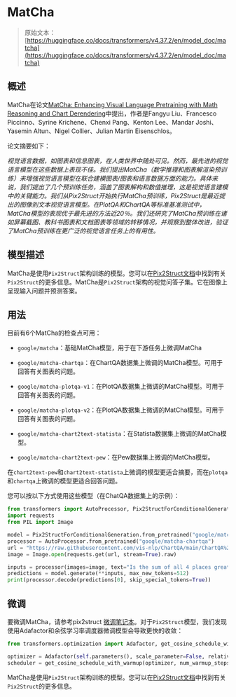 # MatCha

> 原始文本：[https://huggingface.co/docs/transformers/v4.37.2/en/model_doc/matcha](https://huggingface.co/docs/transformers/v4.37.2/en/model_doc/matcha)

## 概述

MatCha在论文[MatCha: Enhancing Visual Language Pretraining with Math Reasoning and Chart Derendering](https://arxiv.org/abs/2212.09662)中提出，作者是Fangyu Liu、Francesco Piccinno、Syrine Krichene、Chenxi Pang、Kenton Lee、Mandar Joshi、Yasemin Altun、Nigel Collier、Julian Martin Eisenschlos。

论文摘要如下：

*视觉语言数据，如图表和信息图表，在人类世界中随处可见。然而，最先进的视觉语言模型在这些数据上表现不佳。我们提出MatCha（数学推理和图表解渲染预训练）来增强视觉语言模型在联合建模图表/图表和语言数据方面的能力。具体来说，我们提出了几个预训练任务，涵盖了图表解构和数值推理，这是视觉语言建模中的关键能力。我们从Pix2Struct开始执行MatCha预训练，Pix2Struct是最近提出的图像到文本视觉语言模型。在PlotQA和ChartQA等标准基准测试中，MatCha模型的表现优于最先进的方法近20％。我们还研究了MatCha预训练在诸如屏幕截图、教科书图表和文档图表等领域的转移情况，并观察到整体改进，验证了MatCha预训练在更广泛的视觉语言任务上的有用性。*

## 模型描述

MatCha是使用`Pix2Struct`架构训练的模型。您可以在[Pix2Struct文档](https://huggingface.co/docs/transformers/main/en/model_doc/pix2struct)中找到有关`Pix2Struct`的更多信息。MatCha是`Pix2Struct`架构的视觉问答子集。它在图像上呈现输入问题并预测答案。

## 用法

目前有6个MatCha的检查点可用：

+   `google/matcha`：基础MatCha模型，用于在下游任务上微调MatCha

+   `google/matcha-chartqa`：在ChartQA数据集上微调的MatCha模型。可用于回答有关图表的问题。

+   `google/matcha-plotqa-v1`：在PlotQA数据集上微调的MatCha模型。可用于回答有关图表的问题。

+   `google/matcha-plotqa-v2`：在PlotQA数据集上微调的MatCha模型。可用于回答有关图表的问题。

+   `google/matcha-chart2text-statista`：在Statista数据集上微调的MatCha模型。

+   `google/matcha-chart2text-pew`：在Pew数据集上微调的MatCha模型。

在`chart2text-pew`和`chart2text-statista`上微调的模型更适合摘要，而在`plotqa`和`chartqa`上微调的模型更适合回答问题。

您可以按以下方式使用这些模型（在ChatQA数据集上的示例）：

```py
from transformers import AutoProcessor, Pix2StructForConditionalGeneration
import requests
from PIL import Image

model = Pix2StructForConditionalGeneration.from_pretrained("google/matcha-chartqa").to(0)
processor = AutoProcessor.from_pretrained("google/matcha-chartqa")
url = "https://raw.githubusercontent.com/vis-nlp/ChartQA/main/ChartQA%20Dataset/val/png/20294671002019.png"
image = Image.open(requests.get(url, stream=True).raw)

inputs = processor(images=image, text="Is the sum of all 4 places greater than Laos?", return_tensors="pt").to(0)
predictions = model.generate(**inputs, max_new_tokens=512)
print(processor.decode(predictions[0], skip_special_tokens=True))
```

## 微调

要微调MatCha，请参考pix2struct [微调笔记本](https://github.com/huggingface/notebooks/blob/main/examples/image_captioning_pix2struct.ipynb)。对于`Pix2Struct`模型，我们发现使用Adafactor和余弦学习率调度器微调模型会导致更快的收敛：

```py
from transformers.optimization import Adafactor, get_cosine_schedule_with_warmup

optimizer = Adafactor(self.parameters(), scale_parameter=False, relative_step=False, lr=0.01, weight_decay=1e-05)
scheduler = get_cosine_schedule_with_warmup(optimizer, num_warmup_steps=1000, num_training_steps=40000)
```

MatCha是使用`Pix2Struct`架构训练的模型。您可以在[Pix2Struct文档](https://huggingface.co/docs/transformers/main/en/model_doc/pix2struct)中找到有关`Pix2Struct`的更多信息。
